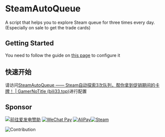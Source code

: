 # SteamAutoQueue

A script that helps you to explore Steam queue for three times every day. (Especially on sale to get the trade cards)

## Getting Started

You need to follow the guide on [this page](https://bili33.top/posts/SteamAutoQueue-Manual/#English) to configure it

## 快速开始

请访问[SteamAutoQueue —— Steam自动探索3次队列，帮你拿到促销期间的卡牌！ | GamerNoTitle (bili33.top)](https://bili33.top/posts/SteamAutoQueue-Manual/)进行配置

## Sponsor

<a href="https://afdian.net/@GamerNoTitle"><img src="https://img.shields.io/badge/%E7%88%B1%E5%8F%91%E7%94%B5-GamerNoTitle-%238e8cd8?style=for-the-badge" alt="前往爱发电赞助" width=auto height=auto border="0" /></a> <a href="https://cdn.jsdelivr.net/gh/GamerNoTitle/Picture-repo@master/img/Donate/WeChatPay.png"><img src="https://img.shields.io/badge/Wechat Pay-GamerNoTitle-%2304BE02?style=for-the-badge" alt="WeChat Pay" width=auto height=auto border="0" /></a> <a href="https://cdn.jsdelivr.net/gh/GamerNoTitle/Picture-repo@master/img/Donate/AliPay.jpg"><img src="https://img.shields.io/badge/AliPay-GamerNoTitle-%231678FF?style=for-the-badge" alt="AliPay" width=auto height=auto border="0" /></a><a href="https://steamcommunity.com/tradeoffer/new/?partner=1069144147&token=yR270bu0"><img src="https://img.shields.io/badge/Steam Trade-GamerNoTitle-%23171a21?style=for-the-badge" alt="Steam" width=auto height=auto border="0" /></a>

![Contribution](https://repobeats.axiom.co/api/embed/82be112a0291202853f5f8696cebdad95075a0bf.svg "Repobeats analytics image")
